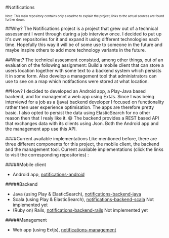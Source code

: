 
#Notifications

<sub><sup>Note: This main repository contains only a readme to explain the project, links to the actual sources are found further down.</sup></sub>

##Why?
The Notifications project is a project that grew out of a technical assessment I went through during a job interview once.  I decided to put up it's own repositories for it and expand it using different technologies each time. Hopefully this way it will be of some use to someone in the future and maybe inspire others to add more technology variants in the future.

##What?
The technical assesment consisted, among other things, out of an evaluation of the following assignment:
Build a mobile client that can store a users location together with some text to a backend system which persists it in some form. Also develop a management tool that administrators can use to see on a map which notifactions were stored at what location.

##How?
I decided to developed an Android app, a  Play-Java based backend, and for managemnt a web app using ExtJs. Since I was being interviewd for a job as a (java) backend developer I focused on functionality rather then user experience optimisation. The apps are therefore pretty basic. I also opted to persist the data using ElasticSearch for no other reason then that I realy like it. :smile:
The backend provides a REST based API that exchanges data with its clients using Json. Both the Android app and the management app use this API.

####Current available implementations
Like mentioned before, there are three different components for this project, the mobile client, the backend and the management tool. Current avaliable implementations (click the links to visit the corresponding repositories) :

#####Mobile client 
- Android app, [notifications-android](https://github.com/jaccohuysmans/notifications-android)

#####Backend
- Java (using Play & ElasticSearch), [notifications-backend-java](https://github.com/jaccohuysmans/notifications-backend-java)
- Scala (using Play & ElasticSearch), [notifications-backend-scala](https://github.com/jaccohuysmans/notifications-backend-scala)  Not implemented yet
- (Ruby on) Rails, [notifications-backend-rails](https://github.com/jaccohuysmans/notifications-backend-rails)  Not implemented yet

#####Management 
- Web app (using Extjs), [notifications-management](https://github.com/jaccohuysmans/notifications-management)


